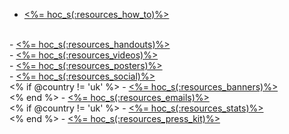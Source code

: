 - <a href="<%= hoc_uri('/resources/how-to') %>"><%= hoc_s(:resources_how_to)%></a>
<br/>
- <a href="<%= hoc_uri('/resources#handouts') %>"><%= hoc_s(:resources_handouts)%></a>
<br/>
- <a href="<%= hoc_uri('/resources#videos') %>"><%= hoc_s(:resources_videos)%></a>
<br/>
- <a href="<%= hoc_uri('/resources#posters') %>"><%= hoc_s(:resources_posters)%></a>
<br/>
- <a href="<%= hoc_uri('/resources#social') %>"><%= hoc_s(:resources_social)%></a>
<br/>
<% if @country != 'uk' %>
- <a href="<%= hoc_uri('/resources#banners') %>"><%= hoc_s(:resources_banners)%></a>
<br/>
<% end %>
- <a href="<%= hoc_uri('/resources#sample-emails') %>"><%= hoc_s(:resources_emails)%></a>
<br/>
<% if @country != 'uk' %>
- <a href="<%= hoc_uri('/resources/stats') %>"><%= hoc_s(:resources_stats)%></a>
<br />
<% end %>
- <a href="<%= hoc_uri('/resources/press-kit') %>"><%= hoc_s(:resources_press_kit)%></a>
